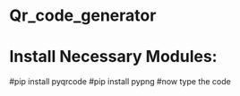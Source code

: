 # Qr_code_generator
# Install Necessary Modules:
#pip install pyqrcode
#pip install pypng 
#now type the code
